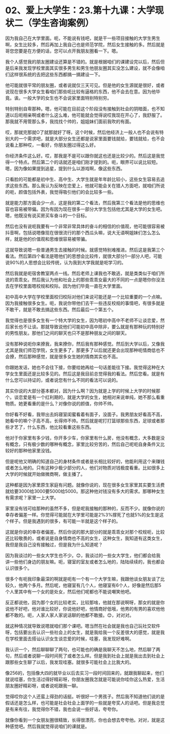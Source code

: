 # 02、爱上大学生：23.第十九课：大学现状二（学生咨询案例）

因为我自己在大学里面。呃，不能说有钱吧，就是干一些项目接触的大学生男生啊，女生比较多，然后再加上我自己也是师范学院，然后女生接触的多。然后就是哥您您要是在方便的话，您可以点开我朋友圈看一下。嗯。

我个人感觉我的朋友圈建设还算是不错的。就是根据咱们的课建设完以后，然后但是后来我发现学校里面其实很多男生和男生他朋友圈其实没怎么建设，就不会像咱们这样很系统的去把这些东西都搞一搞建设一下。

他可能就很平常的朋友圈，或者说就仅三天可见。但是他的女生源就是很好，或者说现在很多大学女生看咱们那些呃比较有逼格的东西，他不会去在意。因为他毕竟。诶。一般大学的女生也不会说家里面特别特别穷。

特别特别自卑那种。嗯，他可能在目前这个阶段没有接触到社会的阴暗面，也不知道以后呃相亲啊或者什么这么难，他可能就会觉得说哎我现在开心了，我舒服了。那我就不用管那么多，我找找个帅的，姐姐妹们面前我吹的有面。

哎，那就完那就O了就那就好了呀。这个时候，然后他经济上一般人也不会说有特别大的一个需求吧，就是大部分女生还都是说家里面要钱就给，要钱就给，也不会说看上那种哎，一看好，你朋友圈过得这么好。

你经济条件这么好。哎，那我是不是可以跟你就这也还是比较少的。然后这是我觉得一个特点。然后第二个的话就还是咱们刚才提到的。呃，眼界可以说比较短。嗯，因为像如果提到追星，提到什么以游戏啊，像这些东西。

只看脸的可能都是初中生、高中生、大学生就是年年龄比较小，这些女生容易去追求这些东西。那么我认为反映在恋爱上，他就可能会关在猎人方面吧，就咱们所说的呃，颜值包括外表，我觉得吸引他们的会比较多一些。

就是能力那方面会少一点，这是我的第二个看法，然后我第三个看法是他的思维也容也容易被带偏。因为有因为现在很多一部分大学生包括他尤其是大学的女生吧。嗯，他既没有说买房买车奋斗的一个目标。

然后也没有说呃我要有一个非常非常具体的奋斗的相信的价值观，他可能很容易被抖音啊，包括说嗯像现在很很流行的那个西瓜头嘛，说大无语啊姐妹们怎么怎么样，就是他的价值观和思维很容易被带骗。

这就导致说嗯一些普通男生去接触的时候。就感觉特别难推进。然后这是我第三个看法。然后第四个看法是嗯他们的思想会比较传，就很大部分1一部分人吧，可能说90%的人思想会比较传统，认为我到大学我就是呃学习的。

然后我就是呃宿舍教室两点一线。然后老师上课我也不敢逃，就是类类似于咱们所说的乖乖女。然后我认为他和社会上的那些乖乖女最大的不同的一点是嗯你你没法去在学校里面嗯校规和校际。因为他们毕竟一直在大学里面。

初中高中大学在学校里面校归校际对他们来说可能还是一个比较重要的一个点嘛。因为我接触很多女生。呃，我说你带他们去干一些违反校规的事情吧，有很多就是不敢干，就是不敢去搞这些东西。然后最后一个第五个。

我觉得也是很多女生有一个特大学的女生，因为嗯初中高中不老师不让谈恋爱，然后家长也不让谈。那就导致说他们可能初中高中除非，要么就是有那种玩的特别好的男性朋友。那他们之间的聊天也只不是那种朋友之间的聊天。

没有那种说呃你来撩我，我来撩你，然后我有那种感觉。然后到大学以后，又像我尤其是我们师范学院，女生更多了，那更多了以后就还更会出现那种呃情商低也不会撩，然后那种感觉，就是很多女生她的情商其实也不高。

你跟她发话，她也不会往下接，你要给她再给一句话差能往下接。我觉得这种在大学女生里面还是比较多见的。然后这是我目前总觉得我的看法。然后您看。就是有什么您可以持证的，或者说您有什么不同的看法可以说的。

其实你说的大部分基本都对，因为什么啊？因为就是上学的时候上大学的时候那个。谈恋爱是有一个红利期的，就是大学的女生，她相对来说单纯，她不那么看重物质。她更看重的是什么？对像你说的颜值，你帅不帅。

你好看不好看，我带出去妈寝室闺蜜看着有面子，没面子。我男朋友好看高不高，她看中的嘛个子高不高，长得帅不帅。然后就是呢打打篮球那些东西，足球或者那些才艺了，什么东西，他比较看重这些东西。

他对于你家里有多少钱，你开多少车，你家里有什么房，他没有概念，大多数是没有概念，只有极少数的哪种有概念，家里比较穷苦的，然后自己呢呃自身条件又比较好的那种他家里没钱。

但是呢他又明确的知道自己的身材条件或者是长相比较好的，他能利用这个来赚钱或者怎么地的。只有这种少极少部分的人，他们对物质对钱极度看重。比如很多上大学的时候就开始做微商啊，做主播了。

这种都是因为家里原生家庭有问题。就像你说的，现在很多女生家里其实要生活费就给要3000给3000要5000给5000。那这种他对钱没有多大的需求。那哪种女生有需求呢？家里一上大学。

家里没有钱可给那种的虽然不多，但是呢我接触的那种的，反而不少。就像你说的幸存者偏差一样。你觉得可能就在大学里可能是2%3%撑死了也就5%的女生是这个样子。但是我遇到的很多，有可能一半就是这个样子的。

这就是你说的幸存者偏差。然后你说的那大部分的就是乖乖女对那个校规呃，比较还比较敬畏的，或者说是自身情商也不高的女生，这种女生，我知道有这类女生，我但是我自己没有接触过，但是我为什么知道呢？

因为我谈过的一些女大学生也不少。😊，我谈过的一些女大学生，他们都会给我讲一些他们身边的朋友嘛。呃，寝室的室友或者怎么地的，陆陆续续的，我也都会认识很多个。

很多个有呃我印象最深的啊就是呃有一个有一个大学生嘛，我跟他谈女朋友谈了比较久，他两个多月。然后呢，他寝室有几个人，他寝室有6个人，好像是然后那5个人里其中有一个女的是处女，然后他们呢都也不能说嘲笑他吧。

反正都说他，因为那个女的比较老实，比较那啥，他就在那说啊呀，那女的就是你说他不好吧，他对谁比较好，你说他好吧，他情商好低哦，他男的有男的喜欢他他都不敢的。呃，人家人家人家说话聊的他都不敢接。😊，对对对。

就这种情况就导致说嗯就咱们那个课吧。嗯当然在社会就是我也自己玩社交软件呀，包括要出去认识一些社会上的女生，就是我给我一个反差很大的感觉，就是我在学校里面去搭讪认识女生谈恋爱的时候，哇塞，我发现好难啊。

我认识一个，然后聊聊聊了两句，也可能也的确是我聊天不怎么地，然后聊了两句，然后或者说聊一段时间死了或者怎么样。但是我到社会上就是我出去到社会上跟那些女生聊了以后，我发现哇塞。就很多可能社会上比我大的。

像256的，包括像大四的就毕业以后去实习一段时间回来的，就跟我聊起来，他们就说哇塞，你生活过得好精彩呀，你朋友圈我怎就是可能说你哇你这么热爱，生活朋友圈好精彩呀，或者说呃跟我一聊。

觉得哎你这个人还蛮上得劲的话挺。听很好一个男孩子。然后我不知道他们说的是假话还是怎么样，也可能是社会社会上面学的一些就是夸奖人的话吧。但是我总觉是有来有往，我觉得你不错，我也会说一些好话，夸夸你。

就像你看到一个女朋友圈很精致，长得很漂亮，你也会想去夸夸他。对对，就是这种感觉吧。然后我就觉得说咱们的课就是。

